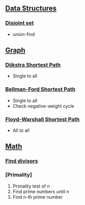 ## [Data Structures](https://github.com/nabepa/coding-test/tree/master/DataStructure)
### [Disjoint set](https://github.com/nabepa/coding-test/blob/master/DataStructure/disjoint_set.py)
- union-find

## [Graph](https://github.com/nabepa/coding-test/tree/master/Graph)
### [Dijkstra Shortest Path](https://github.com/nabepa/coding-test/blob/master/Graph/dijkstra.py)
- Single to all
### [Bellman-Ford Shortest Path](https://github.com/nabepa/coding-test/blob/master/Graph/bellman_ford.py)
- Single to all
- Check negative-weight cycle
### [Floyd-Warshall Shortest Path](https://github.com/nabepa/coding-test/blob/master/Graph/floyd_warshall.py)
- All to all

## [Math](https://github.com/nabepa/coding-test/tree/master/Math)
### [Find divisors](https://github.com/nabepa/coding-test/blob/master/Math/divisors.py)
### [Primality]
1. Primality test of n
2. Find prime numbers until n
3. Find n-th prime number